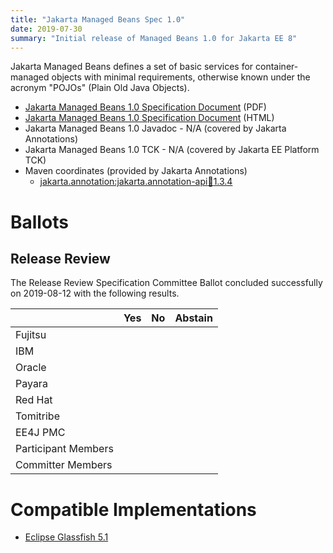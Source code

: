 ```yaml
---
title: "Jakarta Managed Beans Spec 1.0"
date: 2019-07-30
summary: "Initial release of Managed Beans 1.0 for Jakarta EE 8"
---
```

Jakarta Managed Beans defines a set of basic services for container-managed objects
with minimal requirements, otherwise known under the acronym "POJOs" (Plain Old Java Objects).

* [Jakarta Managed Beans 1.0 Specification Document](./ManagedBeans-spec-1.0.pdf) (PDF)
* [Jakarta Managed Beans 1.0 Specification Document](./ManagedBeans-spec-1.0.html) (HTML)
* Jakarta Managed Beans 1.0 Javadoc - N/A (covered by Jakarta Annotations)
* Jakarta Managed Beans 1.0 TCK - N/A  (covered by Jakarta EE Platform TCK)
* Maven coordinates (provided by Jakarta Annotations)
  * [jakarta.annotation:jakarta.annotation-api:jar:1.3.4](https://repo1.maven.org/maven2/jakarta/annotation/jakarta.annotation-api/1.3.4/jakarta.annotation-api-1.3.4.jar)

# Ballots

## Release Review

The Release Review Specification Committee Ballot concluded successfully on 2019-08-12 with the following results.

|                       |  Yes    | No      | Abstain  |
|-----------------------|---------|---------|----------|
|Fujitsu                |         |         |          |
|IBM                    |         |         |          |
|Oracle                 |         |         |          |
|Payara                 |         |         |          |
|Red Hat                |         |         |          |
|Tomitribe              |         |         |          |
|EE4J PMC               |         |         |          |
|Participant Members    |         |         |          |
|Committer Members      |         |         |          |

# Compatible Implementations

* [Eclipse Glassfish 5.1](https://www.eclipse.org/downloads/download.php?file=/glassfish/glassfish-5.1.0.zip)
